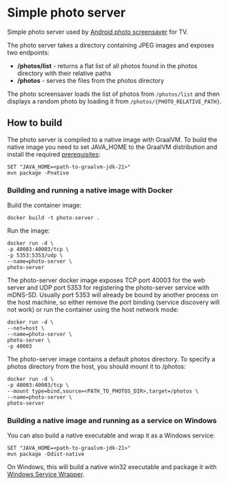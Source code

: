 # Simple photo server

Simple photo server used by [Android photo screensaver](https://github.com/pmarinova/android-photo-screensaver) for TV.

The photo server takes a directory containing JPEG images and exposes two endpoints:
- **/photos/list** - returns a flat list of all photos found in the photos directory with their relative paths
- **/photos** - serves the files from the photos directory

The photo screensaver loads the list of photos from `/photos/list` and then displays a random photo by loading it from `/photos/{PHOTO_RELATIVE_PATH}`.

## How to build

The photo server is compiled to a native image with GraalVM.
To build the native image you need to set JAVA_HOME to the GraalVM distribution and install the
required [prerequisites](https://www.graalvm.org/22.0/reference-manual/native-image/#prerequisites):

```
SET "JAVA_HOME=<path-to-graalvm-jdk-21>"
mvn package -Pnative
```

### Building and running a native image with Docker

Build the container image:
```
docker build -t photo-server .
```

Run the image:
```
docker run -d \
-p 40003:40003/tcp \
-p 5353:5353/udp \
--name=photo-server \
photo-server
```

The photo-server docker image exposes TCP port 40003 for the web server and UDP port 5353 for registering the photo-server service with mDNS-SD.
Usually port 5353 will already be bound by another process on the host machine, so either remove the port binding (service discovery will not work)
or run the container using the host network mode:

```
docker run -d \
--net=host \
--name=photo-server \
photo-server \
-p 40003
```

The photo-server image contains a default photos directory. To specify a photos directory from the host, you should mount it to /photos:

```
docker run -d \
-p 40003:40003/tcp \
--mount type=bind,source=<PATH_TO_PHOTOS_DIR>,target=/photos \
--name=photo-server \
photo-server
```

### Building a native image and running as a service on Windows

You can also build a native executable and wrap it as a Windows service:

```
SET "JAVA_HOME=<path-to-graalvm-jdk-21>"
mvn package -Ddist-native
```

On Windows, this will build a native win32 executable and package it with
[Windows Service Wrapper](https://github.com/winsw/winsw).